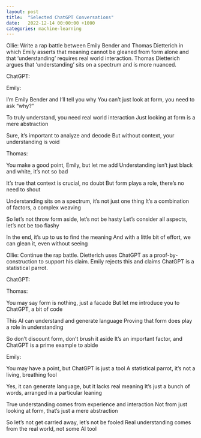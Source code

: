 ```yaml
---
layout: post
title:  "Selected ChatGPT Conversations"
date:   2022-12-14 00:00:00 +1000
categories: machine-learning
---
```


Ollie: Write a rap battle between Emily Bender and Thomas Dietterich in which Emily asserts that meaning cannot be gleaned from form alone and that ‘understanding’ requires real world interaction. Thomas Dietterich argues that ‘understanding’ sits on a spectrum and is more nuanced.

ChatGPT:

Emily:

I’m Emily Bender and I’ll tell you why
You can’t just look at form, you need to ask “why?”

To truly understand, you need real world interaction
Just looking at form is a mere abstraction

Sure, it’s important to analyze and decode
But without context, your understanding is void

Thomas:

You make a good point, Emily, but let me add
Understanding isn’t just black and white, it’s not so bad

It’s true that context is crucial, no doubt
But form plays a role, there’s no need to shout

Understanding sits on a spectrum, it’s not just one thing
It’s a combination of factors, a complex weaving

So let’s not throw form aside, let’s not be hasty
Let’s consider all aspects, let’s not be too flashy

In the end, it’s up to us to find the meaning
And with a little bit of effort, we can glean it, even without seeing

Ollie: Continue the rap battle. Dietterich uses ChatGPT as a proof-by-construction to support his claim. Emily rejects this and claims ChatGPT is a statistical parrot.

ChatGPT:

Thomas:

You may say form is nothing, just a facade
But let me introduce you to ChatGPT, a bit of code

This AI can understand and generate language
Proving that form does play a role in understanding

So don’t discount form, don’t brush it aside
It’s an important factor, and ChatGPT is a prime example to abide

Emily:

You may have a point, but ChatGPT is just a tool
A statistical parrot, it’s not a living, breathing fool

Yes, it can generate language, but it lacks real meaning
It’s just a bunch of words, arranged in a particular leaning

True understanding comes from experience and interaction
Not from just looking at form, that’s just a mere abstraction

So let’s not get carried away, let’s not be fooled
Real understanding comes from the real world, not some AI tool
